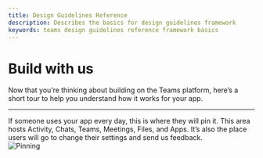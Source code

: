 ```yaml
---
title: Design Guidelines Reference
description: Describes the basics for design guidelines framework
keywords: teams design guidelines reference framework basics
---
```

# Build with us

Now that you’re thinking about building on the Teams platform, here’s a short tour to help you understand how it works for your app.

---

If someone uses your app every day, this is where they will pin it. This area hosts Activity, Chats, Teams, Meetings, Files, and Apps. It’s also the place users will go to change their settings and send us feedback.<br/>
![Pinning](~/assets/images/framework/framework_basics_01.png)

<!-- [!include[Framework basics](~/includes/design/framework-basics.html)] -->
